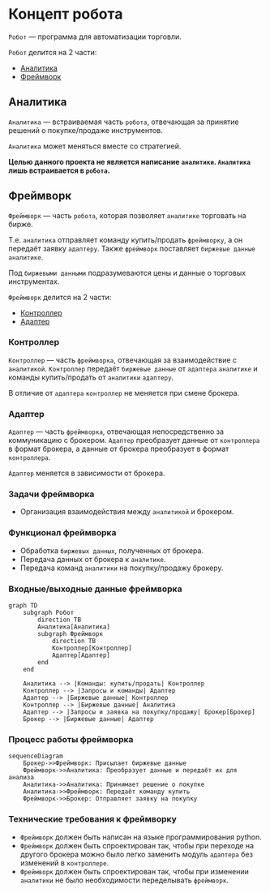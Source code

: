 # Концепт робота
`Робот` — программа для автоматизации торговли.

`Робот` делится на 2 части:
- [Аналитика](#аналитика)
- [Фреймворк](#фреймворк)

## Аналитика
`Аналитика` — встраиваемая часть `робота`, отвечающая за принятие решений о покупке/продаже инструментов.

`Аналитика` может меняться вместе со стратегией.

**Целью данного проекта не является написание `аналитики`. `Аналитика` лишь встраивается в `робота`.**

## Фреймворк
`Фреймворк` — часть `робота`, которая позволяет `аналитике` торговать на бирже. 

Т.е. `аналитика` отправляет команду купить/продать `фреймворку`, а он передаёт заявку `адаптеру`. Также `фреймворк` поставляет `биржевые данные` `аналитике`.

Под `биржевыми данными` подразумеваются цены и данные о торговых инструментах.

`Фреймворк` делится на 2 части:
- [Контроллер](#контроллер)
- [Адаптер](#адаптер)

### Контроллер
`Контроллер` — часть `фреймворка`, отвечающая за взаимодействие с `аналитикой`. `Контроллер` передаёт `биржевые данные` от `адаптера` `аналитике` и команды купить/продать от `аналитики` `адаптеру`.

В отличие от `адаптера` `контроллер` не меняется при смене брокера.

### Адаптер
`Адаптер` — часть `фреймворка`, отвечающая непосредственно за коммуникацию с брокером. `Адаптер` преобразует данные от `контроллера` в формат брокера, а данные от брокера преобразует в формат `контроллера`.

`Адаптер` меняется в зависимости от брокера.

### Задачи фреймворка
- Организация взаимодействия между `аналитикой` и брокером.

### Функционал фреймворка
- Обработка `биржевых данных`, полученных от брокера.
- Передача данных от брокера к `аналитике`.
- Передача команд `аналитики` на покупку/продажу брокеру.
### Входные/выходные данные фреймворка
```mermaid
graph TD
    subgraph Робот
        direction TB
        Аналитика[Аналитика]
        subgraph Фреймворк
            direction TB
            Контроллер[Контроллер]
            Адаптер[Адаптер]
        end
    end

    Аналитика --> |Команды: купить/продать| Контроллер
    Контроллер --> |Запросы и команды| Адаптер
    Адаптер --> |Биржевые данные| Контроллер
    Контроллер --> |Биржевые данные| Аналитика
    Адаптер --> |Запросы и заявка на покупку/продажу| Брокер[Брокер]
    Брокер --> |Биржевые данные| Адаптер

```

### Процесс работы фреймворка
```mermaid
sequenceDiagram
    Брокер->>Фреймворк: Присылает биржевые данные
    Фреймворк->>Аналитика: Преобразует данные и передаёт их для анализа
    Аналитика->>Аналитика: Принимает решение о покупке
    Аналитика->>Фреймворк: Передаёт команду купить
    Фреймворк->>Брокер: Отправляет заявку на покупку
```

### Технические требования к фреймворку
- `Фреймворк` должен быть написан на языке программирования python.
- `Фреймворк` должен быть спроектирован так, чтобы при переходе на другого брокера можно было легко заменить модуль `адаптера` без изменений в `контроллере`.
- `Фреймворк` должен быть спроектирован так, чтобы при изменении `аналитики` не было необходимости переделывать `фреймворк`.
